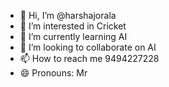 - 👋 Hi, I’m @harshajorala
- 👀 I’m interested in Cricket
- 🌱 I’m currently learning AI
- 💞️ I’m looking to collaborate on AI
- 📫 How to reach me 9494227228
- 😄 Pronouns: Mr


<!---
harshajorala/harshajorala is a ✨ special ✨ repository because its `README.md` (this file) appears on your GitHub profile.
You can click the Preview link to take a look at your changes.
--->
